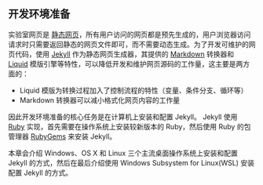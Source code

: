 ## 开发环境准备

实验室网页是 [静态网页](https://en.wikipedia.org/wiki/Static_web_page)，所有用户访问的网页都是预先生成的，用户浏览器访问请求时只需要返回静态的网页文件即可，而不需要动态生成。为了开发可维护的网页代码，使用 [Jekyll](http://jekyllrb.com/) 作为静态网页生成器，其提供的 [Markdown](http://www.markdown.cn/) 转换器和 [Liquid](http://shopify.github.io/liquid/) 模版引擎等特性，可以降低开发和维护网页源码的工作量，这主要是两方面的：

* Liquid 模版为转换过程加入了控制流程的特性（变量、条件分支、循环等）
* Markdown 转换器可以减小格式化网页内容的工作量

因此开发环境准备的核心任务是在计算机上安装和配置 Jekyll。 Jekyll 使用 [Ruby](https://www.ruby-lang.org/zh_cn/) 实现，首先需要在操作系统上安装较新版本的 Ruby，然后使用 Ruby 的包管理器 [RubyGems](https://rubygems.org/) 来安装 Jekyll。

本章会介绍 Windows、OS X 和 Linux 三个主流桌面操作系统上安装和配置 Jekyll 的方式，然后在最后介绍使用 Windows Subsystem for Linux(WSL) 安装配置 Jekyll 的方式。